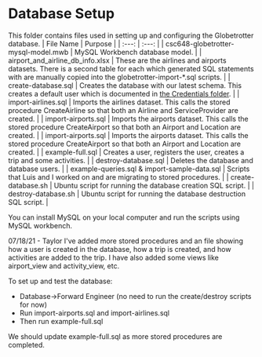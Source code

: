 # Database Setup
This folder contains files used in setting up and configuring the Globetrotter database.
| File Name					| Purpose		|
|    :---:    					|     :---:		|
| csc648-globetrotter-mysql-model.mwb		| MySQL Workbench database model.	|
| airport_and_airline_db_info.xlsx		| These are the airlines and airports datasets. There is a second table for each which generated SQL statements with are manually copied into the globetrotter-import-*.sql scripts. |
| create-database.sql				| Creates the database with our latest schema. This creates a default user which is documented in [the Credentials folder](/credentials).	|
| import-airlines.sql				| Imports the airlines dataset. This calls the stored procedure CreateAirline so that both an Airline and ServiceProvider are created.		|
| import-airports.sql				| Imports the airports dataset. This calls the stored procedure CreateAirport so that both an Airport and Location are created.			|
| import-airports.sql				| Imports the airports dataset. This calls the stored procedure CreateAirport so that both an Airport and Location are created.			|
| example-full.sql				| Creates a user, registers the user, creates a trip and some activities. |
| destroy-database.sql				| Deletes the database and database users. |
| example-queries.sql & import-sample-data.sql	| Scripts that Luis and I worked on and are migrating to stored procedures. |
| create-database.sh				| Ubuntu script for running the database creation SQL script.	|
| destroy-database.sh				| Ubuntu script for running the database destruction SQL script.	|

You can install MySQL on your local computer and run the scripts using MySQL workbench.

07/18/21 - Taylor
I've added more stored procedures and an file showing how a user is created in the database, how a trip is created, and how activities are added to the trip. I have also added some views like airport_view and activity_view, etc.

To set up and test the database:
- Database->Forward Engineer (no need to run the create/destroy scripts for now)
- Run import-airports.sql and import-airlines.sql
- Then run example-full.sql

We should update example-full.sql as more stored procedures are completed.